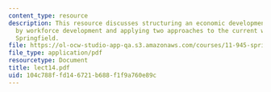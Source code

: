 ```yaml
---
content_type: resource
description: This resource discusses structuring an economic development strategy
  by workforce development and applying two approaches to the current workplan for
  Springfield.
file: https://ol-ocw-studio-app-qa.s3.amazonaws.com/courses/11-945-springfield-studio-fall-2005/104c788ffd146721b688f1f9a760e89c_lect14.pdf
file_type: application/pdf
resourcetype: Document
title: lect14.pdf
uid: 104c788f-fd14-6721-b688-f1f9a760e89c
---
```


